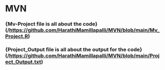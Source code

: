 # MVN
### {Mv-Project file is all about the code}(/https://github.com/HarathiMamillapalli/MVN/blob/main/Mv_Project.R)
### {Project_Output file is all about the output for the code}(/https://github.com/HarathiMamillapalli/MVN/blob/main/Project_Output.txt)
